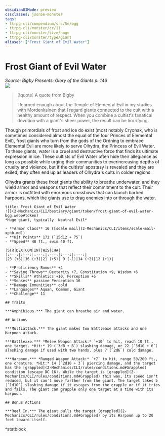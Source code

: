 ```yaml
---
obsidianUIMode: preview
cssclasses: json5e-monster
tags:
- ttrpg-cli/compendium/src/5e/bgg
- ttrpg-cli/monster/cr/11
- ttrpg-cli/monster/size/huge
- ttrpg-cli/monster/type/giant
aliases: ["Frost Giant of Evil Water"]
---
```

# Frost Giant of Evil Water
*Source: Bigby Presents: Glory of the Giants p. 146*  
![](2-Mechanics/CLI/bestiary/giant/img/frost-giant-of-evil-water.webp#right)

> [!quote] A quote from Bigby  
> 
> I learned enough about the Temple of Elemental Evil in my studies with Mordenkainen that I regard giants connected to the cult with a healthy amount of respect. When you combine a cultist's fanatical devotion with a giant's sheer power, the result can be horrifying.

Though primordials of frost and ice do exist (most notably Cryonax, who is sometimes considered almost the equal of the four Princes of Elemental Evil), frost giants who turn from the gods of the Ordning to embrace Elemental Evil are more likely to serve Olhydra, the Princess of Evil Water. To these giants, water is a cruel and destructive force that finds its ultimate expression in ice. These cultists of Evil Water often hide their allegiance as long as possible while urging their communities to everincreasing depths of cruelty and violence, but if the cultists' apostasy is revealed and they are exiled, they often end up as leaders of Olhydra's cults in colder regions.

Olhydra grants these frost giants the ability to breathe underwater, and they wield armor and weapons that reflect their commitment to the cult. Their armor is outfitted with enormous crossbows that can launch barbed harpoons, which the giants use to drag enemies into or through the water.

```ad-statblock
title: Frost Giant of Evil Water
![](2-Mechanics/CLI/bestiary/giant/token/frost-giant-of-evil-water-bgg.webp#token)
*Huge giant, typically  Neutral Evil*

- **Armor Class** 16 ([scale mail](2-Mechanics/CLI/items/scale-mail-xphb.md))
- **Hit Points** 172 (`15d12 + 75`) 
- **Speed** 40 ft., swim 40 ft.

|STR|DEX|CON|INT|WIS|CHA|
|:---:|:---:|:---:|:---:|:---:|:---:|
|23 (+6)|16 (+3)|21 (+5)| 9 (-1)|14 (+2)|12 (+1)|

- **Proficiency Bonus** +4
- **Saving Throws** Dexterity +7, Constitution +9, Wisdom +6
- **Skills** Athletics +10, Perception +6
- **Senses** passive Perception 16
- **Damage Immunities** cold
- **Languages** Aquan, Common, Giant
- **Challenge** 11

## Traits

***Amphibious.*** The giant can breathe air and water.

## Actions

***Multiattack.*** The giant makes two Battleaxe attacks and one Harpoon attack.

***Battleaxe.*** *Melee Weapon Attack:* `+10` to hit, reach 10 ft., one target. *Hit:* 19 (`3d8 + 6`) slashing damage, or 22 (`3d10 + 6`) slashing damage if used with two hands, plus 7 (`2d6`) cold damage.

***Harpoon.*** *Ranged Weapon Attack:* `+7` to hit, range 50/200 ft., one creature. *Hit:* 14 (`2d10 + 3`) piercing damage, and the target has the [grappled](2-Mechanics/CLI/rules/conditions.md#Grappled) condition (escape DC 16). While the target is [grappled](2-Mechanics/CLI/rules/conditions.md#Grappled) this way, its speed isn't reduced, but it can't move farther from the giant. The target takes 5 (`1d10`) slashing damage if it escapes from the grapple or if it tries and fails. The giant can grapple only one target at a time with its harpoon.

## Bonus Actions

***Reel In.*** The giant pulls the target [grappled](2-Mechanics/CLI/rules/conditions.md#Grappled) by its Harpoon up to 20 feet toward itself.
```
^statblock